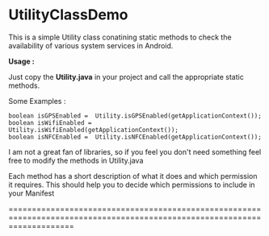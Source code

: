 UtilityClassDemo
================

This is a simple Utility class conatining static methods to check the availability of various system services in Android.

<b>Usage :</b>

Just copy the <b>Utility.java</b> in your project and call the appropriate static methods.


Some Examples :

    boolean isGPSEnabled =  Utility.isGPSEnabled(getApplicationContext());
    boolean isWifiEnabled = Utility.isWifiEnabled(getApplicationContext());
    boolean isNFCEnabled =  Utility.isNFCEnabled(getApplicationContext());


I am not a great fan of libraries, so if you feel you don't need something feel free to modify the methods in Utility.java


Each method has a short description of what it does and which permission it requires. This should help you to decide which permissions to include in your Manifest


==========================================================================================================================
